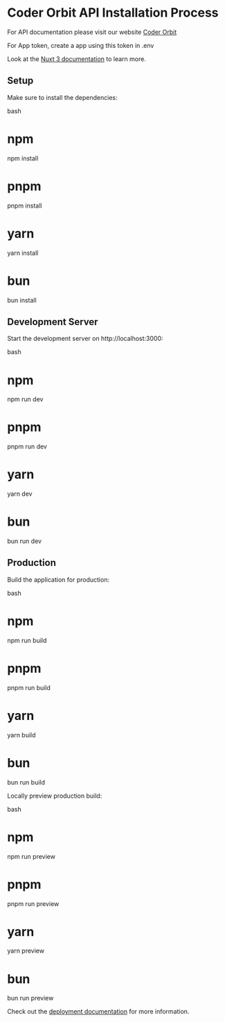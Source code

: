 # Coder Orbit API Installation Process
For API documentation please visit our website [Coder Orbit](https://coderorbit.com)

For App token, create a app using this token in .env

Look at the [Nuxt 3 documentation](https://nuxt.com/docs/getting-started/introduction) to learn more.

## Setup

Make sure to install the dependencies:

bash
# npm
npm install

# pnpm
pnpm install

# yarn
yarn install

# bun
bun install


## Development Server

Start the development server on http://localhost:3000:

bash
# npm
npm run dev

# pnpm
pnpm run dev

# yarn
yarn dev

# bun
bun run dev


## Production

Build the application for production:

bash
# npm
npm run build

# pnpm
pnpm run build

# yarn
yarn build

# bun
bun run build


Locally preview production build:

bash
# npm
npm run preview

# pnpm
pnpm run preview

# yarn
yarn preview

# bun
bun run preview


Check out the [deployment documentation](https://nuxt.com/docs/getting-started/deployment) for more information.
